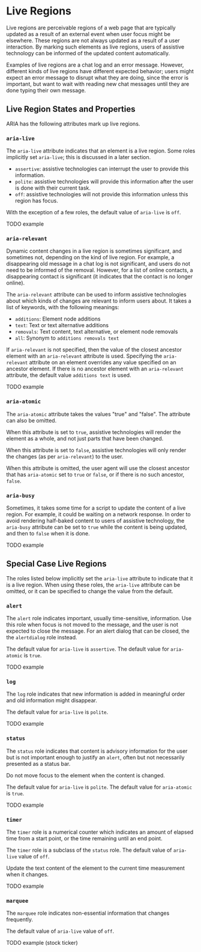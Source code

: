 # Live Regions

Live regions are perceivable regions of a web page that are typically updated as a result of an external event when user focus might be elsewhere. These regions are not always updated as a result of a user interaction. By marking such elements as live regions, users of assistive technology can be informed of the updated content automatically.

Examples of live regions are a chat log and an error message. However, different kinds of live regions have different expected behavior; users might expect an error message to disrupt what they are doing, since the error is important, but want to wait with reading new chat messages until they are done typing their own message.

## Live Region States and Properties

ARIA has the following attributes mark up live regions.

### `aria-live`

The `aria-live` attribute indicates that an element is a live region. Some roles implicitly set `aria-live`; this is discussed in a later section.

* `assertive`: assistive technologies can interrupt the user to provide this information.
* `polite`: assistive technologies will provide this information after the user is done with their current task.
* `off`: assistive technologies will not provide this information unless this region has focus.

With the exception of a few roles, the default value of `aria-live` is `off`.

TODO example

### `aria-relevant`

Dynamic content changes in a live region is sometimes significant, and sometimes not, depending on the kind of live region. For example, a disappearing old message in a chat log is not significant, and users do not need to be informed of the removal. However, for a list of online contacts, a disappearing contact is significant (it indicates that the contact is no longer online).

The `aria-relevant` attribute can be used to inform assistive technologies about which kinds of changes are relevant to inform users about. It takes a list of keywords, with the following meanings:

* `additions`: Element node additions
* `text`: Text or text alternative additions
* `removals`: Text content, text alternative, or element node removals
* `all`: Synonym to `additions removals text`

If `aria-relevant` is not specified, then the value of the closest ancestor element with an `aria-relevant` attribute is used. Specifying the `aria-relevant` attribute on an element overrides any value specified on an ancestor element. If there is no ancestor element with an `aria-relevant` attribute, the default value `additions text` is used.

TODO example

### `aria-atomic`

The `aria-atomic` attribute takes the values "true" and "false". The attribute can also be omitted.

When this attribute is set to `true`, assistive technologies will render the element as a whole, and not just parts that have been changed.

When this attribute is set to `false`, assistive technologies will only render the changes (as per `aria-relevant`) to the user.

When this attribute is omitted, the user agent will use the closest ancestor that has `aria-atomic` set to `true` or `false`, or if there is no such ancestor, `false`.

### `aria-busy`

Sometimes, it takes some time for a script to update the content of a live region. For example, it could be waiting on a network response. In order to avoid rendering half-baked content to users of assistive technology, the `aria-busy` attribute can be set to `true` while the content is being updated, and then to `false` when it is done.

TODO example

## Special Case Live Regions

The roles listed below implicitly set the `aria-live` attribute to indicate that it is a live region. When using these roles, the `aria-live` attribute can be omitted, or it can be specified to change the value from the default.

### `alert`

The `alert` role indicates important, usually time-sensitive, information. Use this role when focus is not moved to the message, and the user is not expected to close the message. For an alert dialog that can be closed, the the `alertdialog` role instead.

The default value for `aria-live` is `assertive`. The default value for `aria-atomic` is `true`.

TODO example

### `log`

The `log` role indicates that new information is added in meaningful order and old information might disappear.

The default value for `aria-live` is `polite`.

TODO example

### `status`

The `status` role indicates that content is advisory information for the user but is not important enough to justify an `alert`, often but not necessarily presented as a status bar.

Do not move focus to the element when the content is changed.

The default value for `aria-live` is `polite`. The default value for `aria-atomic` is `true`.

TODO example

### `timer`

The `timer` role is a numerical counter which indicates an amount of elapsed time from a start point, or the time remaining until an end point.

The `timer` role is a subclass of the `status` role. The default value of `aria-live` value of `off`.

Update the text content of the element to the current time measurement when it changes.

TODO example

### `marquee`

The `marquee` role indicates non-essential information that changes frequently.

The default value of `aria-live` value of `off`.

TODO example (stock ticker)

